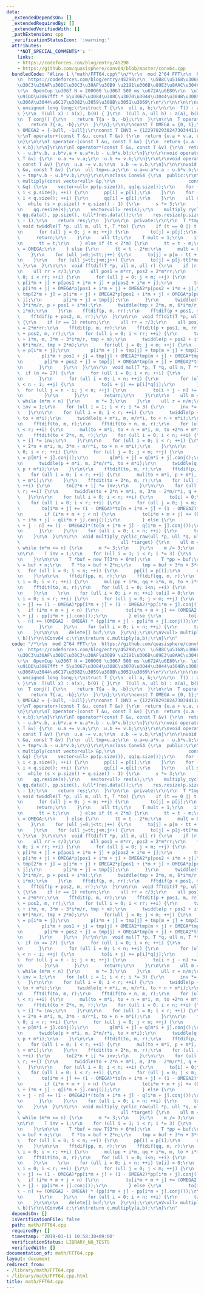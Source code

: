 ```yaml
---
data:
  _extendedDependsOn: []
  _extendedRequiredBy: []
  _extendedVerifiedWith: []
  _pathExtension: cpp
  _verificationStatusIcon: ':warning:'
  attributes:
    '*NOT_SPECIAL_COMMENTS*': ''
    links:
    - https://codeforces.com/blog/entry/45298
    - https://github.com/quasisphere/conv64/blob/master/conv64.cpp
  bundledCode: "#line 1 \"math/FFT64.cpp\"\n/*\r\n  mod 2^64 FFT\r\n  https://github.com/quasisphere/conv64/blob/master/conv64.cpp\r\
    \n  https://codeforces.com/blog/entry/45298\r\n  \u5B8C\u5168\u306B\u30D6\u30E9\
    \u30C3\u30AF\u30DC\u30C3\u30AF\u30B9 \u2191\u306B\u89E3\u8AAC\u304C\u3042\u308B\
    \r\n  OpenCup \u3067 N = 200000 \u3067 500 ms \u672A\u6E80\r\n  \u7B46\u7B97\u65B9\
    \u91DD\u3067fft * 5\u3067\u3084\u308C\u3070\u3044\u3044\u304B\u3089\u3044\u3089\
    \u306A\u3044\u6C17\u3082\u3059\u308B\u3051\u3069\r\n*/\r\n\r\n\r\nusing ull =\
    \ unsigned long long;\r\nstruct T {\r\n  ull a, b;\r\n\r\n  T() : a(0), b(0) {\
    \ }\r\n  T(ull x) : a(x), b(0) { }\r\n  T(ull a, ull b) : a(a), b(b) { }\r\n\r\
    \n  T conj() {\r\n    return T{a - b, -b};\r\n  }\r\n\r\n  T operator-() {\r\n\
    \    return T{-a, -b};\r\n  }\r\n};\r\n\r\nconst T OMEGA = {0, 1};\r\nconst T\
    \ OMEGA2 = {-1ull, -1ull};\r\nconst T INV3 = {12297829382473034411ull, 0};\r\n\
    \r\nT operator+(const T &u, const T &v) {\r\n  return {u.a + v.a, u.b + v.b};\r\
    \n}\r\n\r\nT operator-(const T &u, const T &v) {\r\n  return {u.a - v.a, u.b -\
    \ v.b};\r\n}\r\n\r\nT operator*(const T &u, const T &v) {\r\n  return {u.a*v.a\
    \ - u.b*v.b, u.b*v.a + u.a*v.b - u.b*v.b};\r\n}\r\n\r\nvoid operator+=(T &u, const\
    \ T &v) {\r\n  u.a += v.a;\r\n  u.b += v.b;\r\n}\r\n\r\nvoid operator-=(T &u,\
    \ const T &v) {\r\n  u.a -= v.a;\r\n  u.b -= v.b;\r\n}\r\n\r\nvoid operator*=(T\
    \ &u, const T &v) {\r\n  ull tmp=u.a;\r\n  u.a=u.a*v.a - u.b*v.b;\r\n  u.b=u.b*v.a\
    \ + tmp*v.b - u.b*v.b;\r\n}\r\n\r\nclass Conv64 {\r\n  public:\r\n\r\n  vector<ull>\
    \ multiply(const vector<ull> &p,\r\n                           const vector<ull>\
    \ &q) {\r\n    vector<ull> pp(p.size()), qq(q.size());\r\n    for (ull i = 0;\
    \ i < p.size(); ++i) {\r\n      pp[i] = p[i];\r\n    }\r\n    for (ull i = 0;\
    \ i < q.size(); ++i) {\r\n      qq[i] = q[i];\r\n    }\r\n    ull s = 1;\r\n \
    \   while (s < p.size() + q.size() - 1) {\r\n      s *= 3;\r\n    }\r\n    pp.resize(s);\r\
    \n    qq.resize(s);\r\n    vector<ull> res(s);\r\n    multiply_cyclic_raw(pp.data(),\
    \ qq.data(), pp.size(), (ull*)res.data());\r\n    res.resize(p.size() + q.size()\
    \ - 1);\r\n    return res;\r\n  }\r\n\r\n  private:\r\n\r\n  T *tmp;\r\n\r\n \
    \ void twiddle(T *p, ull m, ull t, T *to) {\r\n    if (t == 0 || t == 3*m) {\r\
    \n      for (ull j = 0; j < m; ++j) {\r\n        to[j] = p[j];\r\n      }\r\n\
    \      return;\r\n    }\r\n    ull tt;\r\n    T mult = 1;\r\n    if (t < m) {\r\
    \n      tt = t;\r\n    } else if (t < 2*m) {\r\n      tt = t - m;\r\n      mult\
    \ = OMEGA;\r\n    } else {\r\n      tt = t - 2*m;\r\n      mult = OMEGA2;\r\n\
    \    }\r\n    for (ull j=0;j<tt;j++) {\r\n      to[j] = p[m - tt + j]*OMEGA*mult;\r\
    \n    }\r\n    for (ull j=tt;j<m;j++) {\r\n      to[j] = p[j-tt]*mult;\r\n   \
    \ }\r\n  }\r\n\r\n  void fftdif(T *p, ull m, ull r) {\r\n    if (r == 1) return;\r\
    \n    ull rr = r/3;\r\n    ull pos1 = m*rr, pos2 = 2*m*rr;\r\n    for (ull i =\
    \ 0; i < rr; ++i) {\r\n      for (ull j = 0; j < m; ++j) {\r\n        tmp[j] =\
    \ p[i*m + j] + p[pos1 + i*m + j] + p[pos2 + i*m + j];\r\n        tmp[m + j] =\
    \ p[i*m + j] + OMEGA*p[pos1 + i*m + j] + OMEGA2*p[pos2 + i*m + j];\r\n       \
    \ tmp[2*m + j] = p[i*m + j] + OMEGA2*p[pos1 + i*m + j] + OMEGA*p[pos2 + i*m +\
    \ j];\r\n        p[i*m + j] = tmp[j];\r\n      }\r\n      twiddle(tmp + m, m,\
    \ 3*i*m/r, p + pos1 + i*m);\r\n      twiddle(tmp + 2*m, m, 6*i*m/r, p + pos2 +\
    \ i*m);\r\n    }\r\n    fftdif(p, m, rr);\r\n    fftdif(p + pos1, m, rr);\r\n\
    \    fftdif(p + pos2, m, rr);\r\n  }\r\n\r\n  void fftdit(T *p, ull m, ull r)\
    \ {\r\n    if (r == 1) return;\r\n    ull rr = r/3;\r\n    ull pos1 = m*rr, pos2\
    \ = 2*m*rr;\r\n    fftdit(p, m, rr);\r\n    fftdit(p + pos1, m, rr);\r\n    fftdit(p\
    \ + pos2, m, rr);\r\n    for (ull i = 0; i < rr; ++i) {\r\n      twiddle(p + pos1\
    \ + i*m, m, 3*m - 3*i*m/r, tmp + m);\r\n      twiddle(p + pos2 + i*m, m, 3*m -\
    \ 6*i*m/r, tmp + 2*m);\r\n      for(ull j = 0; j < m; ++j) {\r\n        tmp[j]\
    \ = p[i*m + j];\r\n        p[i*m + j] = tmp[j] + tmp[m + j] + tmp[2*m + j];\r\n\
    \        p[i*m + pos1 + j] = tmp[j] + OMEGA2*tmp[m + j] + OMEGA*tmp[2*m + j];\r\
    \n        p[i*m + pos2 + j] = tmp[j] + OMEGA*tmp[m + j] + OMEGA2*tmp[2*m + j];\r\
    \n      }\r\n    }\r\n  }\r\n\r\n  void mul(T *p, T *q, ull n, T *to) {\r\n  \
    \  if (n <= 27) {\r\n      for (ull i = 0; i < n; ++i) {\r\n        to[i]=0;\r\
    \n      }\r\n      for (ull i = 0; i < n; ++i) {\r\n        for (ull j = 0; j\
    \ < n - i; ++j) {\r\n          to[i + j] += p[i]*q[j];\r\n        }\r\n      \
    \  for (ull j = n - i; j < n; ++j) {\r\n          to[i + j - n] += p[i]*q[j]*OMEGA;\r\
    \n        }\r\n      }\r\n      return;\r\n    }\r\n\r\n    ull m = 1;\r\n   \
    \ while (m*m < n) {\r\n      m *= 3;\r\n    }\r\n    ull r = n/m;\r\n\r\n    T\
    \ inv = 1;\r\n    for (ull i = 1; i < r; i *= 3) {\r\n      inv *= INV3;\r\n \
    \   }\r\n\r\n    for (ull i = 0; i < r; ++i) {\r\n      twiddle(p + m*i, m, m/r*i,\
    \ to + m*i);\r\n      twiddle(q + m*i, m, m/r*i, to + n + m*i);\r\n    }\r\n\r\
    \n    fftdif(to, m, r);\r\n    fftdif(to + n, m, r);\r\n    for (ull i = 0; i\
    \ < r; ++i) {\r\n      mul(to + m*i, to + n + m*i, m, to +2*n + m*i);\r\n    }\r\
    \n    fftdit(to + 2*n, m, r);\r\n    for (ull i = 0; i < n; ++i) {\r\n      to[2*n\
    \ + i] *= inv;\r\n    }\r\n\r\n    for (ull i = 0; i < r; ++i) {\r\n      twiddle(to\
    \ + 2*n + m*i, m, 3*m - m/r*i, to + n + m*i);\r\n    }\r\n\r\n    for (ull i =\
    \ 0; i < r; ++i) {\r\n      for (ull j = 0; j < m; ++j) {\r\n        p[m*i + j]\
    \ = p[m*i + j].conj();\r\n        q[m*i + j] = q[m*i + j].conj();\r\n      }\r\
    \n      twiddle(p + m*i, m, 2*m/r*i, to + m*i);\r\n      twiddle(q + m*i, m, 2*m/r*i,\
    \ p + m*i);\r\n    }\r\n\r\n    fftdif(to, m, r);\r\n    fftdif(p, m, r);\r\n\
    \    for (ull i = 0; i < r; ++i) {\r\n      mul(to + m*i, p + m*i, m, to + 2*n\
    \ + m*i);\r\n    }\r\n    fftdit(to + 2*n, m, r);\r\n    for (ull i = 0; i < n;\
    \ ++i) {\r\n      to[2*n + i] *= inv;\r\n    }\r\n\r\n    for (ull i = 0; i <\
    \ r; ++i) {\r\n      twiddle(to + 2*n + m*i, m, 3*m - 2*m/r*i, q + m*i);\r\n \
    \   }\r\n\r\n    for (ull i = 0; i < n; ++i) {\r\n      to[i] = 0;\r\n    }\r\n\
    \    for (ull i = 0; i < r; ++i) {\r\n      for (ull j = 0; j < m; ++j) {\r\n\
    \        to[i*m + j] += (1 - OMEGA)*to[n + i*m + j] + (1 - OMEGA2)*q[i*m + j].conj();\r\
    \n        if (i*m + m + j < n) {\r\n          to[i*m + m + j] += (OMEGA2 - OMEGA)*(to[n\
    \ + i*m + j] - q[i*m + j].conj());\r\n        } else {\r\n          to[i*m + m\
    \ + j - n] += (1 - OMEGA2)*(to[n + i*m + j] - q[i*m + j].conj());\r\n        }\r\
    \n      }\r\n    }\r\n    for (ull i = 0; i < n; ++i) {\r\n      to[i] *= INV3;\r\
    \n    }\r\n  }\r\n\r\n  void multiply_cyclic_raw(ull *p, ull *q, ull n,\r\n  \
    \                                     ull *target) {\r\n    ull m = 1;\r\n   \
    \ while (m*m <= n) {\r\n      m *= 3;\r\n    }\r\n    m /= 3;\r\n    ull r = n/m;\r\
    \n\r\n    T inv = 1;\r\n    for (ull i = 1; i < r; i *= 3) {\r\n      inv *= INV3;\r\
    \n    }\r\n\r\n    T *buf = new T[3*n + 6*m];\r\n    T *pp = buf;\r\n    T *qq\
    \ = buf + n;\r\n    T *to = buf + 2*n;\r\n    tmp = buf + 3*n + 3*m;\r\n\r\n \
    \   for (ull i = 0; i < n; ++i) {\r\n      pp[i] = p[i];\r\n      qq[i] = q[i];\r\
    \n    }\r\n\r\n    fftdif(pp, m, r);\r\n    fftdif(qq, m, r);\r\n    for (ull\
    \ i = 0; i < r; ++i) {\r\n      mul(pp + i*m, qq + i*m, m, to + i*m);\r\n    }\r\
    \n    fftdit(to, m, r);\r\n    for (ull i = 0; i<n; ++i) {\r\n      pp[i] = to[i]*inv;\r\
    \n    }\r\n    \r\n    for (ull i = 0; i < n; ++i) to[i] = 0;\r\n    for (ull\
    \ i = 0; i < r; ++i) {\r\n      for (ull j = 0; j < m; ++j) {\r\n        to[i*m\
    \ + j] += (1 - OMEGA)*pp[i*m + j] + (1 - OMEGA2)*pp[i*m + j].conj();\r\n     \
    \   if (i*m + m + j < n) {\r\n          to[i*m + m + j] += (OMEGA2 - OMEGA)*(pp[i*m\
    \ + j] - pp[i*m + j].conj());\r\n        } else {\r\n          to[i*m + m + j\
    \ - n] += (OMEGA2 - OMEGA) * (pp[i*m + j] - pp[i*m + j].conj());\r\n        }\r\
    \n      }\r\n    }\r\n    for (ull i = 0; i < n; ++i) {\r\n      target[i] = (to[i]*INV3).a;\r\
    \n    }\r\n\r\n    delete[] buf;\r\n  }\r\n};\r\n\r\nV<ull> multiply(V<ull> a,V<ull>\
    \ b){\r\n\tConv64 c;\r\n\treturn c.multiply(a,b);\r\n}\r\n"
  code: "/*\r\n  mod 2^64 FFT\r\n  https://github.com/quasisphere/conv64/blob/master/conv64.cpp\r\
    \n  https://codeforces.com/blog/entry/45298\r\n  \u5B8C\u5168\u306B\u30D6\u30E9\
    \u30C3\u30AF\u30DC\u30C3\u30AF\u30B9 \u2191\u306B\u89E3\u8AAC\u304C\u3042\u308B\
    \r\n  OpenCup \u3067 N = 200000 \u3067 500 ms \u672A\u6E80\r\n  \u7B46\u7B97\u65B9\
    \u91DD\u3067fft * 5\u3067\u3084\u308C\u3070\u3044\u3044\u304B\u3089\u3044\u3089\
    \u306A\u3044\u6C17\u3082\u3059\u308B\u3051\u3069\r\n*/\r\n\r\n\r\nusing ull =\
    \ unsigned long long;\r\nstruct T {\r\n  ull a, b;\r\n\r\n  T() : a(0), b(0) {\
    \ }\r\n  T(ull x) : a(x), b(0) { }\r\n  T(ull a, ull b) : a(a), b(b) { }\r\n\r\
    \n  T conj() {\r\n    return T{a - b, -b};\r\n  }\r\n\r\n  T operator-() {\r\n\
    \    return T{-a, -b};\r\n  }\r\n};\r\n\r\nconst T OMEGA = {0, 1};\r\nconst T\
    \ OMEGA2 = {-1ull, -1ull};\r\nconst T INV3 = {12297829382473034411ull, 0};\r\n\
    \r\nT operator+(const T &u, const T &v) {\r\n  return {u.a + v.a, u.b + v.b};\r\
    \n}\r\n\r\nT operator-(const T &u, const T &v) {\r\n  return {u.a - v.a, u.b -\
    \ v.b};\r\n}\r\n\r\nT operator*(const T &u, const T &v) {\r\n  return {u.a*v.a\
    \ - u.b*v.b, u.b*v.a + u.a*v.b - u.b*v.b};\r\n}\r\n\r\nvoid operator+=(T &u, const\
    \ T &v) {\r\n  u.a += v.a;\r\n  u.b += v.b;\r\n}\r\n\r\nvoid operator-=(T &u,\
    \ const T &v) {\r\n  u.a -= v.a;\r\n  u.b -= v.b;\r\n}\r\n\r\nvoid operator*=(T\
    \ &u, const T &v) {\r\n  ull tmp=u.a;\r\n  u.a=u.a*v.a - u.b*v.b;\r\n  u.b=u.b*v.a\
    \ + tmp*v.b - u.b*v.b;\r\n}\r\n\r\nclass Conv64 {\r\n  public:\r\n\r\n  vector<ull>\
    \ multiply(const vector<ull> &p,\r\n                           const vector<ull>\
    \ &q) {\r\n    vector<ull> pp(p.size()), qq(q.size());\r\n    for (ull i = 0;\
    \ i < p.size(); ++i) {\r\n      pp[i] = p[i];\r\n    }\r\n    for (ull i = 0;\
    \ i < q.size(); ++i) {\r\n      qq[i] = q[i];\r\n    }\r\n    ull s = 1;\r\n \
    \   while (s < p.size() + q.size() - 1) {\r\n      s *= 3;\r\n    }\r\n    pp.resize(s);\r\
    \n    qq.resize(s);\r\n    vector<ull> res(s);\r\n    multiply_cyclic_raw(pp.data(),\
    \ qq.data(), pp.size(), (ull*)res.data());\r\n    res.resize(p.size() + q.size()\
    \ - 1);\r\n    return res;\r\n  }\r\n\r\n  private:\r\n\r\n  T *tmp;\r\n\r\n \
    \ void twiddle(T *p, ull m, ull t, T *to) {\r\n    if (t == 0 || t == 3*m) {\r\
    \n      for (ull j = 0; j < m; ++j) {\r\n        to[j] = p[j];\r\n      }\r\n\
    \      return;\r\n    }\r\n    ull tt;\r\n    T mult = 1;\r\n    if (t < m) {\r\
    \n      tt = t;\r\n    } else if (t < 2*m) {\r\n      tt = t - m;\r\n      mult\
    \ = OMEGA;\r\n    } else {\r\n      tt = t - 2*m;\r\n      mult = OMEGA2;\r\n\
    \    }\r\n    for (ull j=0;j<tt;j++) {\r\n      to[j] = p[m - tt + j]*OMEGA*mult;\r\
    \n    }\r\n    for (ull j=tt;j<m;j++) {\r\n      to[j] = p[j-tt]*mult;\r\n   \
    \ }\r\n  }\r\n\r\n  void fftdif(T *p, ull m, ull r) {\r\n    if (r == 1) return;\r\
    \n    ull rr = r/3;\r\n    ull pos1 = m*rr, pos2 = 2*m*rr;\r\n    for (ull i =\
    \ 0; i < rr; ++i) {\r\n      for (ull j = 0; j < m; ++j) {\r\n        tmp[j] =\
    \ p[i*m + j] + p[pos1 + i*m + j] + p[pos2 + i*m + j];\r\n        tmp[m + j] =\
    \ p[i*m + j] + OMEGA*p[pos1 + i*m + j] + OMEGA2*p[pos2 + i*m + j];\r\n       \
    \ tmp[2*m + j] = p[i*m + j] + OMEGA2*p[pos1 + i*m + j] + OMEGA*p[pos2 + i*m +\
    \ j];\r\n        p[i*m + j] = tmp[j];\r\n      }\r\n      twiddle(tmp + m, m,\
    \ 3*i*m/r, p + pos1 + i*m);\r\n      twiddle(tmp + 2*m, m, 6*i*m/r, p + pos2 +\
    \ i*m);\r\n    }\r\n    fftdif(p, m, rr);\r\n    fftdif(p + pos1, m, rr);\r\n\
    \    fftdif(p + pos2, m, rr);\r\n  }\r\n\r\n  void fftdit(T *p, ull m, ull r)\
    \ {\r\n    if (r == 1) return;\r\n    ull rr = r/3;\r\n    ull pos1 = m*rr, pos2\
    \ = 2*m*rr;\r\n    fftdit(p, m, rr);\r\n    fftdit(p + pos1, m, rr);\r\n    fftdit(p\
    \ + pos2, m, rr);\r\n    for (ull i = 0; i < rr; ++i) {\r\n      twiddle(p + pos1\
    \ + i*m, m, 3*m - 3*i*m/r, tmp + m);\r\n      twiddle(p + pos2 + i*m, m, 3*m -\
    \ 6*i*m/r, tmp + 2*m);\r\n      for(ull j = 0; j < m; ++j) {\r\n        tmp[j]\
    \ = p[i*m + j];\r\n        p[i*m + j] = tmp[j] + tmp[m + j] + tmp[2*m + j];\r\n\
    \        p[i*m + pos1 + j] = tmp[j] + OMEGA2*tmp[m + j] + OMEGA*tmp[2*m + j];\r\
    \n        p[i*m + pos2 + j] = tmp[j] + OMEGA*tmp[m + j] + OMEGA2*tmp[2*m + j];\r\
    \n      }\r\n    }\r\n  }\r\n\r\n  void mul(T *p, T *q, ull n, T *to) {\r\n  \
    \  if (n <= 27) {\r\n      for (ull i = 0; i < n; ++i) {\r\n        to[i]=0;\r\
    \n      }\r\n      for (ull i = 0; i < n; ++i) {\r\n        for (ull j = 0; j\
    \ < n - i; ++j) {\r\n          to[i + j] += p[i]*q[j];\r\n        }\r\n      \
    \  for (ull j = n - i; j < n; ++j) {\r\n          to[i + j - n] += p[i]*q[j]*OMEGA;\r\
    \n        }\r\n      }\r\n      return;\r\n    }\r\n\r\n    ull m = 1;\r\n   \
    \ while (m*m < n) {\r\n      m *= 3;\r\n    }\r\n    ull r = n/m;\r\n\r\n    T\
    \ inv = 1;\r\n    for (ull i = 1; i < r; i *= 3) {\r\n      inv *= INV3;\r\n \
    \   }\r\n\r\n    for (ull i = 0; i < r; ++i) {\r\n      twiddle(p + m*i, m, m/r*i,\
    \ to + m*i);\r\n      twiddle(q + m*i, m, m/r*i, to + n + m*i);\r\n    }\r\n\r\
    \n    fftdif(to, m, r);\r\n    fftdif(to + n, m, r);\r\n    for (ull i = 0; i\
    \ < r; ++i) {\r\n      mul(to + m*i, to + n + m*i, m, to +2*n + m*i);\r\n    }\r\
    \n    fftdit(to + 2*n, m, r);\r\n    for (ull i = 0; i < n; ++i) {\r\n      to[2*n\
    \ + i] *= inv;\r\n    }\r\n\r\n    for (ull i = 0; i < r; ++i) {\r\n      twiddle(to\
    \ + 2*n + m*i, m, 3*m - m/r*i, to + n + m*i);\r\n    }\r\n\r\n    for (ull i =\
    \ 0; i < r; ++i) {\r\n      for (ull j = 0; j < m; ++j) {\r\n        p[m*i + j]\
    \ = p[m*i + j].conj();\r\n        q[m*i + j] = q[m*i + j].conj();\r\n      }\r\
    \n      twiddle(p + m*i, m, 2*m/r*i, to + m*i);\r\n      twiddle(q + m*i, m, 2*m/r*i,\
    \ p + m*i);\r\n    }\r\n\r\n    fftdif(to, m, r);\r\n    fftdif(p, m, r);\r\n\
    \    for (ull i = 0; i < r; ++i) {\r\n      mul(to + m*i, p + m*i, m, to + 2*n\
    \ + m*i);\r\n    }\r\n    fftdit(to + 2*n, m, r);\r\n    for (ull i = 0; i < n;\
    \ ++i) {\r\n      to[2*n + i] *= inv;\r\n    }\r\n\r\n    for (ull i = 0; i <\
    \ r; ++i) {\r\n      twiddle(to + 2*n + m*i, m, 3*m - 2*m/r*i, q + m*i);\r\n \
    \   }\r\n\r\n    for (ull i = 0; i < n; ++i) {\r\n      to[i] = 0;\r\n    }\r\n\
    \    for (ull i = 0; i < r; ++i) {\r\n      for (ull j = 0; j < m; ++j) {\r\n\
    \        to[i*m + j] += (1 - OMEGA)*to[n + i*m + j] + (1 - OMEGA2)*q[i*m + j].conj();\r\
    \n        if (i*m + m + j < n) {\r\n          to[i*m + m + j] += (OMEGA2 - OMEGA)*(to[n\
    \ + i*m + j] - q[i*m + j].conj());\r\n        } else {\r\n          to[i*m + m\
    \ + j - n] += (1 - OMEGA2)*(to[n + i*m + j] - q[i*m + j].conj());\r\n        }\r\
    \n      }\r\n    }\r\n    for (ull i = 0; i < n; ++i) {\r\n      to[i] *= INV3;\r\
    \n    }\r\n  }\r\n\r\n  void multiply_cyclic_raw(ull *p, ull *q, ull n,\r\n  \
    \                                     ull *target) {\r\n    ull m = 1;\r\n   \
    \ while (m*m <= n) {\r\n      m *= 3;\r\n    }\r\n    m /= 3;\r\n    ull r = n/m;\r\
    \n\r\n    T inv = 1;\r\n    for (ull i = 1; i < r; i *= 3) {\r\n      inv *= INV3;\r\
    \n    }\r\n\r\n    T *buf = new T[3*n + 6*m];\r\n    T *pp = buf;\r\n    T *qq\
    \ = buf + n;\r\n    T *to = buf + 2*n;\r\n    tmp = buf + 3*n + 3*m;\r\n\r\n \
    \   for (ull i = 0; i < n; ++i) {\r\n      pp[i] = p[i];\r\n      qq[i] = q[i];\r\
    \n    }\r\n\r\n    fftdif(pp, m, r);\r\n    fftdif(qq, m, r);\r\n    for (ull\
    \ i = 0; i < r; ++i) {\r\n      mul(pp + i*m, qq + i*m, m, to + i*m);\r\n    }\r\
    \n    fftdit(to, m, r);\r\n    for (ull i = 0; i<n; ++i) {\r\n      pp[i] = to[i]*inv;\r\
    \n    }\r\n    \r\n    for (ull i = 0; i < n; ++i) to[i] = 0;\r\n    for (ull\
    \ i = 0; i < r; ++i) {\r\n      for (ull j = 0; j < m; ++j) {\r\n        to[i*m\
    \ + j] += (1 - OMEGA)*pp[i*m + j] + (1 - OMEGA2)*pp[i*m + j].conj();\r\n     \
    \   if (i*m + m + j < n) {\r\n          to[i*m + m + j] += (OMEGA2 - OMEGA)*(pp[i*m\
    \ + j] - pp[i*m + j].conj());\r\n        } else {\r\n          to[i*m + m + j\
    \ - n] += (OMEGA2 - OMEGA) * (pp[i*m + j] - pp[i*m + j].conj());\r\n        }\r\
    \n      }\r\n    }\r\n    for (ull i = 0; i < n; ++i) {\r\n      target[i] = (to[i]*INV3).a;\r\
    \n    }\r\n\r\n    delete[] buf;\r\n  }\r\n};\r\n\r\nV<ull> multiply(V<ull> a,V<ull>\
    \ b){\r\n\tConv64 c;\r\n\treturn c.multiply(a,b);\r\n}\r\n"
  dependsOn: []
  isVerificationFile: false
  path: math/FFT64.cpp
  requiredBy: []
  timestamp: '2019-01-11 10:58:30+09:00'
  verificationStatus: LIBRARY_NO_TESTS
  verifiedWith: []
documentation_of: math/FFT64.cpp
layout: document
redirect_from:
- /library/math/FFT64.cpp
- /library/math/FFT64.cpp.html
title: math/FFT64.cpp
---
```


